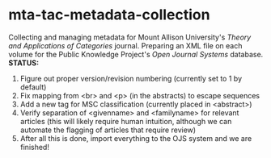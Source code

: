 # mta-tac-metadata-collection

Collecting and managing metadata for Mount Allison University's *Theory and Applications of Categories* journal. Preparing an XML file on each volume for the Public Knowledge Project's *Open Journal Systems* database. **STATUS:**

1. Figure out proper version/revision numbering (currently set to 1 by default)
2. Fix mapping from &lt;br&gt; and &lt;p&gt; (in the abstracts) to escape sequences
3. Add a new tag for MSC classification (currently placed in &lt;abstract&gt;)
4. Verify separation of &lt;givenname&gt; and &lt;familyname&gt; for relevant articles (this will likely require human intuition, although we can automate the flagging of articles that require review)
5. After all this is done, import everything to the OJS system and we are finished!
